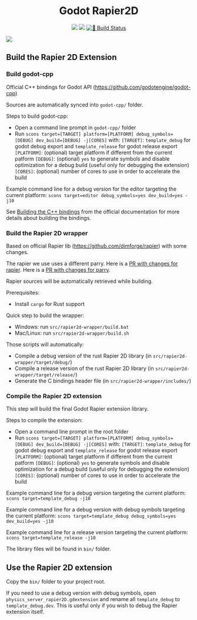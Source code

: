 <div align="center">
  <h1>Godot Rapier2D</h1> 

  <a href="https://github.com/godotengine/godot/releases/tag/4.1-stable"><img src="https://img.shields.io/badge/Godot-v4.1-%23478cbf?logo=godot-engine&logoColor=white"/></a>
  <a href="https://github.com/dimforge/rapier/releases/tag/v0.17.2"><img src="https://img.shields.io/badge/Rapier2D-v0.17.2-%23478cbf?logoColor=white"/></a>
  <a href="https://github.com/fabriceci/godot-rapier2d/actions/workflows/runner.yml?branch=main">![🔗 Build Status](https://github.com/fabriceci/godot-rapier2d/actions/workflows/runner.yml/badge.svg?branch=main)</a>
</div>

<img src="https://github.com/fabriceci/godot-rapier2d/blob/main/logo.jpg?raw=true"/> 

## Build the Rapier 2D Extension

### Build godot-cpp

Official C++ bindings for Godot API (https://github.com/godotengine/godot-cpp)

Sources are automatically synced into `godot-cpp/` folder.

Steps to build godot-cpp:
- Open a command line prompt in `godot-cpp/` folder
- Run `scons target=[TARGET] platform=[PLATFORM] debug_symbols=[DEBUG] dev_build=[DEBUG] -j[CORES]` with:
`[TARGET]`: `template_debug` for godot debug export and `template_release` for godot release export
`[PLATFORM]`: (optional) target platform if different from the current patform
`[DEBUG]`: (optional) `yes` to generate symbols and disable optimization for a debug build (useful only for debugging the extension)
`[CORES]`: (optional) number of cores to use in order to accelerate the build

Example command line for a debug version for the editor targeting the current platform:
`scons target=editor debug_symbols=yes dev_build=yes -j10`

See [Building the C++ bindings](https://docs.godotengine.org/en/stable/tutorials/scripting/gdextension/gdextension_cpp_example.html#building-the-c-bindings) from the official documentation for more details about building the bindings.

### Build the Rapier 2D wrapper

Based on official Rapier lib (https://github.com/dimforge/rapier) with some changes.

The rapier we use uses a different parry. Here is a [PR with changes for rapier](https://github.com/appsinacup/rapier/pull/1). Here is a [PR with changes for parry](https://github.com/appsinacup/parry/pull/1).

Rapier sources will be automatically retrieved while building.

Prerequisites:
- Install `cargo` for Rust support

Quick step to build the wrapper:
- Windows: run `src/rapier2d-wrapper/build.bat`
- Mac/Linux: run `src/rapier2d-wrapper/build.sh`

Those scripts will automatically:
- Compile a debug version of the rust Rapier 2D library (in `src/rapier2d-wrapper/target/debug/`)
- Compile a release version of the rust Rapier 2D library (in `src/rapier2d-wrapper/target/release/`)
- Generate the C bindings header file (in `src/rapier2d-wrapper/includes/`)

### Compile the Rapier 2D extension

This step will build the final Godot Rapier extension library.

Steps to compile the extension:
- Open a command line prompt in the root folder
- Run `scons target=[TARGET] platform=[PLATFORM] debug_symbols=[DEBUG] dev_build=[DEBUG] -j[CORES]` with:
`[TARGET]`: `template_debug` for godot debug export and `template_release` for godot release export
`[PLATFORM]`: (optional) target platform if different from the current patform
`[DEBUG]`: (optional) `yes` to generate symbols and disable optimization for a debug build (useful only for debugging the extension)
`[CORES]`: (optional) number of cores to use in order to accelerate the build

Example command line for a debug version targeting the current platform:
`scons target=template_debug -j10`

Example command line for a debug version with debug symbols targeting the current platform:
`scons target=template_debug debug_symbols=yes dev_build=yes -j10`

Example command line for a release version targeting the current platform:
`scons target=template_release -j10`

The library files will be found in `bin/` folder.

## Use the Rapier 2D extension

Copy the `bin/` folder to your project root.

If you need to use a debug version with debug symbols, open `physics_server_rapier2D.gdextension` and rename all `template_debug` to `template_debug.dev`.
This is useful only if you wish to debug the Rapier extension itself.
